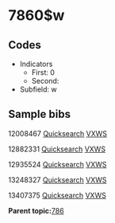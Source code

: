 # 7860$w

## Codes

-   Indicators
    -   First: 0
    -   Second:
-   Subfield: w

## Sample bibs

12008467 [Quicksearch](https://search.library.yale.edu/catalog/12008467) [VXWS](http://prodorbis.library.yale.edu:7014/vxws/GetHoldingsService?bibId=12008467)

12882331 [Quicksearch](https://search.library.yale.edu/catalog/12882331) [VXWS](http://prodorbis.library.yale.edu:7014/vxws/GetHoldingsService?bibId=12882331)

12935524 [Quicksearch](https://search.library.yale.edu/catalog/12935524) [VXWS](http://prodorbis.library.yale.edu:7014/vxws/GetHoldingsService?bibId=12935524)

13248327 [Quicksearch](https://search.library.yale.edu/catalog/13248327) [VXWS](http://prodorbis.library.yale.edu:7014/vxws/GetHoldingsService?bibId=13248327)

13407375 [Quicksearch](https://search.library.yale.edu/catalog/13407375) [VXWS](http://prodorbis.library.yale.edu:7014/vxws/GetHoldingsService?bibId=13407375)

**Parent topic:**[786](../../tags/786/786.md)

